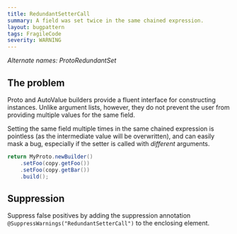 ```yaml
---
title: RedundantSetterCall
summary: A field was set twice in the same chained expression.
layout: bugpattern
tags: FragileCode
severity: WARNING
---
```


<!--
*** AUTO-GENERATED, DO NOT MODIFY ***
To make changes, edit the @BugPattern annotation or the explanation in docs/bugpattern.
-->

_Alternate names: ProtoRedundantSet_

## The problem
Proto and AutoValue builders provide a fluent interface for constructing
instances. Unlike argument lists, however, they do not prevent the user from
providing multiple values for the same field.

Setting the same field multiple times in the same chained expression is
pointless (as the intermediate value will be overwritten), and can easily mask a
bug, especially if the setter is called with *different* arguments.

```java
return MyProto.newBuilder()
    .setFoo(copy.getFoo())
    .setFoo(copy.getBar())
    .build();
```

## Suppression
Suppress false positives by adding the suppression annotation `@SuppressWarnings("RedundantSetterCall")` to the enclosing element.

